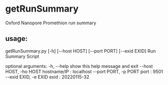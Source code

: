 # getRunSummary
Oxford Nanopore Promethion run summary


## usage: 

getRunSummary.py [-h] [--host HOST] [--port PORT] [--exid EXID]
Run Summary Script

optional arguments:
  -h, --help            show this help message and exit
  --host HOST, -ho HOST
                        hostname/IP : localhost
  --port PORT, -p PORT  port : 9501
  --exid EXID, -e EXID  exid : 20220115-32
